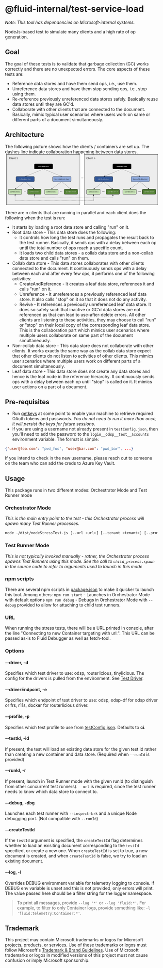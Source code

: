 # @fluid-internal/test-service-load

_Note: This tool has dependencies on Microsoft-internal systems._

NodeJs-based test to simulate many clients and a high rate of op generation.

## Goal

The goal of these tests is to validate that garbage collection (GC) works correctly and there are no unexpected errors. The core aspects of these tests are:
* Reference data stores and have them send ops, i.e., use them.
* Unreference data stores and have them stop sending ops, i.e., stop using them.
* Re-reference previously unreferenced data stores safely. Basically reuse data stores until they are GC'd.
* Collaborate with other clients that are connected to the document. Basically, mimic typical user scenarios where users
work on same or different parts of a document simultaneously.

## Architecture

The following picture shows how the clients / containers are set up. The dashes line indicate collaboration happening between data stores.
![Architecture](./gcStressTestArchitecture.png)

There are n clients that are running in parallel and each client does the following when the test is run:
* It starts by loading a root data store and calling "run" on it.
* Root data store - This data store does the following:
  * It controls how long the test runs and propagates the result back to the test runner. Basically, it sends ops with a delay between each op until the total number of ops reach a specific count.
  * It loads two child data stores - a collab data store and a non-collab data store and calls "run" on them.
* Collab data store - This data stores collaborates with other clients connected to the document. It continuously sends ops with a delay between each and after every few ops, it performs one of the following activities:
  * CreateAndReference - It creates a leaf data store, references it and calls "run" on it.
  * Unreference - It unreferences a previously referenced leaf data store. It also calls "stop" on it so that it does not do any activity.
  * Revive - It references a previously unreferenced leaf data store. It does so safely such that inactive or GC'd data stores are not referenced as that can lead to use-after-delete errors.
All other clients are listening to these activities, they may choose to call "run" or "stop" on their local copy of the corresponding leaf data store. This is the collaboration part which mimics user scenarios where multiple users collaborate on same part of the document simultaneously.
* Non-collab data store - This data store does not collaborate with other clients. It works exactly the same way as the collab data store expect that other clients do not listen to activities of other clients.
This mimics user scenarios where multiple users work on different parts of a document simultaneously.
* Leaf data store - This data store does not create any data stores and hence is the leaf node in the reference hierarchy. It continuously sends ops with a delay between each op until "stop" is called on it. It mimics user actions on a part of a document.

## Pre-requisites

-   Run [getkeys](/tools/getkeys/README.md) at some point to enable your machine to retrieve required OAuth tokens and passwords.
    _You do not need to run it more than once, it will persist the keys for future sessions._
-   If you are using a username not already present in `testConfig.json`,
    then you'll need to add the password to the `login__odsp__test__accounts` environment variable. The format is simple:

```json
{"user@foo.com": "pwd_foo", "user@bar.com": "pwd_bar", ...}
```

If you intend to check in the new username, please reach out to someone on the team who can add the creds to Azure Key Vault.

## Usage

This package runs in two different modes: Orchestrator Mode and Test Runner mode

### Orchestrator Mode

_This is the main entry point to the test - this Orchestrator process will spawn many Test Runner processes._

```bash
node ./dist/nodeStressTest.js [--url <url>] [--tenant <tenant>] [--profile <profile>] [--debug] [--log <filterTerm>]
```

### Test Runner Mode

_This is not typically invoked manually - rather, the Orchestrator process spawns Test Runners using this mode._
_See the call to `child_process.spawn` in the source code to refer to arguments used to launch in this mode_

### npm scripts

There are several npm scripts in [package.json](./package.json) to make it quicker to launch this tool. Among others:
`npm run start` - Launches in Orchestrator Mode with default options
`npm run debug` - Debugs in Orchestrator Mode with `--debug` provided to allow for attaching to child test runners.

### URL

When running the stress tests, there will be a URL printed in console, after the line "Connecting to new Container targeting with url:".
This URL can be passed as-is to Fluid Debugger as well as fetch-tool.

### Options

#### --driver, -d

Specifies which test driver to use: odsp, routerlicious, tinylicious. The config for the drivers is pulled from the environment. See [Test Driver](../test-drivers/README.md).

#### --driverEndpoint, -e

Specifies which endpoint of test driver to use: odsp, odsp-df for odsp driver or frs, r11s, docker for routerlicious driver.

#### --profile, -p

Specifies which test profile to use from [testConfig.json](./testConfig.json). Defaults to **ci**.

#### --testId, -id

If present, the test will load an existing data store for the given test id rather than creating a new container and data store.
(Required when `--runId` is provided)

#### --runId, -r

If present, launch in Test Runner mode with the given runId (to distinguish from other concurrent test runners).
`--url` is required, since the test runner needs to know which data store to connect to.

#### --debug, -dbg

Launches each test runner with `--inspect-brk` and a unique Node debugging port. (Not compatible with `--runId`)

#### --createTestId

If the `testId` argument is specified, the `createTestId` flag determines whether to load an exisiting
document corresponding to the `testId` specified, or create a new one. When `createTestId` is set to true,
a new document is created, and when `createTestId` is false, we try to load an existing document.

#### --log, -l

Overrides DEBUG environment variable for telemetry logging to console.
If DEBUG env variable is unset and this is not provided, only errors will print.
The value passed here should be a filter string for the logger namespace.

> To print all messages, provide `--log '*'` or `--log 'fluid:*'`. For example, to filter to only Container logs,
> provide something like: `-l 'fluid:telemetry:Container:*'`.

## Trademark

This project may contain Microsoft trademarks or logos for Microsoft projects, products, or services. Use of these trademarks
or logos must follow Microsoft's [Trademark & Brand Guidelines](https://www.microsoft.com/en-us/legal/intellectualproperty/trademarks/usage/general).
Use of Microsoft trademarks or logos in modified versions of this project must not cause confusion or imply Microsoft sponsorship.
